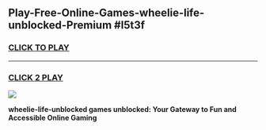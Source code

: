
## Play-Free-Online-Games-wheelie-life-unblocked-Premium #l5t3f
<h3>
<a href="https://premium.freeplayer.one?title=wheelie-life-unblocked&ref=8M">CLICK TO PLAY</a></h3>
<hr>

<h3>
<a href="https://premium.freeplayer.one?title=wheelie-life-unblocked&ref=8M">CLICK 2 PLAY</a>
  
</h3>

<a href="https://premium.freeplayer.one?title=wheelie-life-unblocked&ref=8M"><img src="https://clearcache.store/games.png"></a>


**wheelie-life-unblocked games unblocked: Your Gateway to Fun and Accessible Online Gaming**
